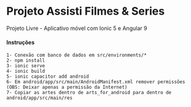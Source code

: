 # Projeto Assisti Filmes & Series

Projeto Livre - Aplicativo móvel com Ionic 5 e Angular 9

#### Instruções
    1- Conexão com banco de dados em src/environments/*
    2- npm install
    3- ionic serve
    4- ionic build
    5- ionic capacitor add android
    6- Em android/app/src/main/AndroidManifest.xml remover permissões (OBS: Deixar apenas a permissão da Internet)
    7- Copiar as artes dentro de arts_for_android para dentro de android/app/src/main/res
